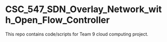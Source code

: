 # CSC_547_SDN_Overlay_Network_with_Open_Flow_Controller
This repo contains code/scripts for Team 9 cloud computing project.
